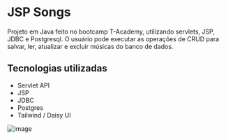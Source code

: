 # JSP Songs

Projeto em Java feito no bootcamp T-Academy, utilizando servlets, JSP, JDBC e Postgresql.
O usuário pode executar as operações de CRUD para salvar, ler, atualizar e excluir músicas do banco de dados.

## Tecnologias utilizadas

- Servlet API
- JSP
- JDBC
- Postgres
- Tailwind / Daisy UI

![image](https://github.com/user-attachments/assets/ad071f6b-aa3d-4271-8669-1e0439a2ef24)
